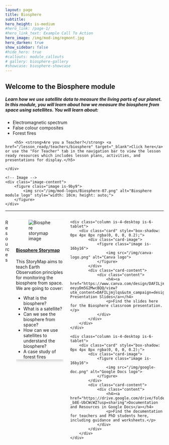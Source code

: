 ```yaml
---
layout: page
title: Biosphere
subtitle: 
hero_height: is-medium
#hero_link: /page-1/
#hero_link_text: Example Call To Action
hero_image: /img/mod-img/egmont.jpg
hero_darken: true
show_sidebar: false
#hide_hero: true
#callouts: module_callouts
# gallery: biosphere-gallery
#showcase: biosphere-showcase
---
```


<div class="image-text-container">
    <!-- Text beside the image -->
    <div class="text-content">
<h2>Welcome to the Biosphere module</h2>
        <h5>Learn how we use satellite data to measure the living parts of our planet. In this module, you will learn about how we measure the biosphere from space using satellites. You will learn about:</h5>
        <ul>
            <li>Electromagnetic spectrum</li>
            <li>False colour composites</li>
            <li>Forest fires</li>
        </ul>

        <h5> <strong>Are you a Teacher?</strong> <a href="/lesson_ready/teachers/biosphere" target="_blank">Click here</a> or use the "For Teacher" tab in the navigation bar to view the lesson ready resources which includes lesson plans, activities, and presentations for display.</h5> 

    </div>

    <!-- Image -->
    <div class="image-content">
        <figure class="image is-9by9">
            <img src="/img/mod-logos/Biosphere-07.png" alt="Biosphere module logo" style="width: 10cm; height: auto;">
        </figure>
    </div>
</div>

---

<div class="columns is-multiline">
    <div class="column is-12">
        <p class="title is-3 has-text-centered">Resources</p>
    </div>
    <div class="column is-4-desktop is-6-tablet">
        <div class="card" style="box-shadow: 0px 4px 8px rgba(0, 0, 0, 0.2);">
            <div class="card-image">
                <figure class="image is-16by16">
                    <img src="/img/storymap-img/biosphere-storymap.png" alt="Biosphere storymap image">
                </figure>
            </div>
            <div class="card-content">
                <div class="content">
                    <h4><a href="https://storymaps.arcgis.com/stories/446d589226544403b86abb786829d5f8">Biosphere Storymap</a></h4>
                    <p>This StoryMap aims to teach Earth Observation principles for monitoring the biosphere from space. We are going to cover:</p>
                    <ul>
                        <li>What is the biosphere?</li>
                        <li>What is a satellite?</li>
                        <li>Can we see the biosphere from space?</li>
                        <li>How can we use satellites to understand the biosphere?</li>
                        <li>A case study of forest fires</li>
                    </ul>
                </div>
            </div>
        </div>
    </div>
    
    <div class="column is-4-desktop is-6-tablet">
        <div class="card" style="box-shadow: 0px 4px 8px rgba(0, 0, 0, 0.2);">
            <div class="card-image">
                <figure class="image is-16by16">
                    <img src="/img/canva-logo.png" alt="Canva logo">
                </figure>
            </div>
            <div class="card-content">
                <div class="content">
                    <h4><a href="https://www.canva.com/design/DAFILjmjlqs/alkucJ-eeyyDm5G2MwcBQQ/view?utm_content=DAFILjmjlqs&utm_campaign=designshare&utm_medium=link2&utm_source=sharebutton">Canva Presentation Slides</a></h4>
                    <p>Find the slides here for the Biosphere classroom presentation.</p>
                </div>
            </div>
        </div>
    </div>
    
    <div class="column is-4-desktop is-6-tablet">
        <div class="card" style="box-shadow: 0px 4px 8px rgba(0, 0, 0, 0.2);">
            <div class="card-image">
                <figure class="image is-16by16">
                    <img src="/img/google-doc.png" alt="Google Docs logo">
                </figure>
            </div>
            <div class="card-content">
                <div class="content">
                    <h4><a href="https://drive.google.com/drive/folders/1ijUbxxgXsmncE6FcpZF-_b8E-UbCWcWZ?usp=sharing">Documentation and Resources in Google Docs</a></h4>
                    <p>Find the documentation for teachers and PhD students here, including guidance and worksheets.</p>
                </div>
            </div>
        </div>
    </div>
</div>
